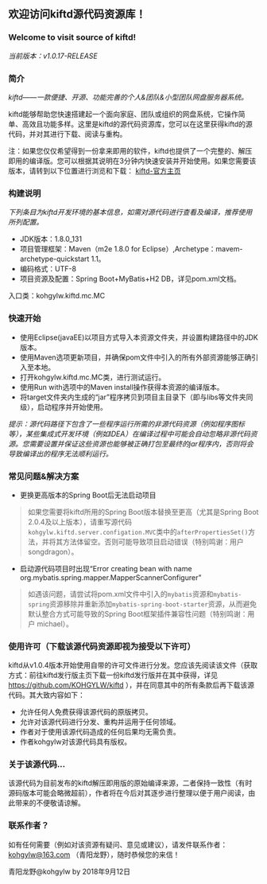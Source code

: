 ## 欢迎访问kiftd源代码资源库！
### Welcome to visit source of kiftd!

_当前版本：v1.0.17-RELEASE_

### 简介
_kiftd——一款便捷、开源、功能完善的个人&团队&小型团队网盘服务器系统。_

kiftd能够帮助您快速搭建起一个面向家庭、团队或组织的网盘系统，它操作简单、高效且功能多样。这里是kiftd的源代码资源库，您可以在这里获得kiftd的源代码，并对其进行下载、阅读与重构。

注：如果您仅仅希望得到一份拿来即用的软件，kiftd也提供了一个完整的、解压即用的编译版。您可以根据其说明在3分钟内快速安装并开始使用。如果您需要该版本，请转到以下位置进行浏览和下载：
[kiftd-官方主页](https://kohgylw.gitee.io)

### 构建说明
_下列条目为kiftd开发环境的基本信息，如需对源代码进行查看及编译，推荐使用所列配置。_
+ JDK版本：1.8.0_131
+ 项目管理框架：Maven（m2e 1.8.0 for Eclipse）,Archetype：mavem-archetype-quickstart 1.1。
+ 编码格式：UTF-8
+ 项目资源及配置：Spring Boot+MyBatis+H2 DB，详见pom.xml文档。

入口类：kohgylw.kiftd.mc.MC

### 快速开始
+ 使用Eclipse(javaEE)以项目方式导入本资源文件夹，并设置构建路径中的JDK版本。
+ 使用Maven选项更新项目，并确保pom文件中引入的所有外部资源能够正确引入至本地。
+ 打开kohgylw.kiftd.mc.MC类，进行测试运行。
+ 使用Run with选项中的Maven install操作获得本资源的编译版本。
+ 将target文件夹内生成的“jar”程序拷贝到项目主目录下（即与libs等文件夹同级），启动程序并开始使用。

_提示：源代码路径下包含了一些程序运行所需的非源代码资源（例如程序图标等），某些集成式开发环境（例如IDEA）在编译过程中可能会自动忽略非源代码资源。您需要设置并保证这些资源也能够被正确打包至最终的jar程序内，否则将会导致编译出的程序无法顺利运行。_

### 常见问题&解决方案
+ 更换更高版本的Spring Boot后无法启动项目
> 如果您需要将kiftd所用的Spring Boot版本替换至更高（尤其是Spring Boot 2.0.4及以上版本），请重写源代码`kohgylw.kiftd.server.configation.MVC`类中的`afterPropertiesSet()`方法，并将其方法体留空。否则可能导致项目启动错误（特别鸣谢：用户 songdragon）。

+ 启动源代码项目时出现“Error creating bean with name org.mybatis.spring.mapper.MapperScannerConfigurer”
> 如遇该问题，请尝试将pom.xml文件中引入的`mybatis`资源和`mybatis-spring`资源移除并重新添加`mybatis-spring-boot-starter`资源，从而避免默认整合方式可能导致的Spring Boot框架插件兼容性问题（特别鸣谢：用户 michael）。

### 使用许可（下载该源代码资源即视为接受以下许可）
kiftd从v1.0.4版本开始使用自带的许可文件进行分发。您应该先阅读该文件（获取方式：前往kiftd发行版主页下载一份kiftd发行版并在其中获得，详见 https://github.com/KOHGYLW/kiftd ），并在同意其中的所有条款后再下载该源代码。其大致内容如下：

+ 允许任何人免费获得该源代码的原版拷贝。
+ 允许对该源代码进行分发、重构并运用于任何领域。
+ 作者对于使用该源代码造成的任何后果均无需负责。
+ 作者kohgylw对该源代码具有版权。

### 关于该源代码...
该源代码为目前发布的kiftd解压即用版的原始编译来源，二者保持一致性（有时源码版本可能会略微超前），作者将在今后对其逐步进行整理以便于用户阅读，由此带来的不便敬请谅解。

### 联系作者？
如有任何需要（例如对该资源有疑问、意见或建议），请发件联系作者： kohgylw@163.com （青阳龙野），随时恭候您的来信！

青阳龙野@kohgylw by 2018年9月12日

